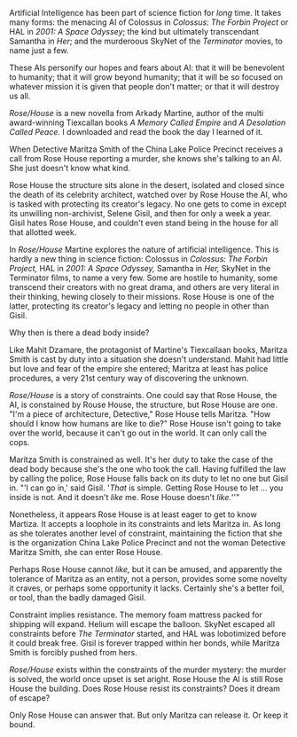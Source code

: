 Artificial Intelligence has been part of science fiction for *long* time. It takes many forms: the menacing AI of Colossus in *Colossus: The Forbin Project* or HAL in *2001: A Space Odyssey*; the kind but ultimately transcendant Samantha in *Her*; and the murderoous SkyNet of the *Terminator* movies, to name just a few.

These AIs personify our hopes and fears about AI: that it will be benevolent to humanity; that it will grow beyond humanity; that it will be so focused on whatever mission it is given that people don't matter; or that it will destroy us all.

*Rose/House* is a new novella from Arkady Martine, author of the multi award-winning Tiexcallan books *A Memory Called Empire* and *A Desolation Called Peace.* I downloaded and read the book the day I learned of it. 

When Detective Maritza Smith of the China Lake Police Precinct receives a call from Rose House reporting a murder, she knows she's talking to an AI. She just doesn't know what kind.

Rose House the structure sits alone in the desert, isolated and closed since the death of its celebrity architect, watched over by Rose House the AI, who is tasked with protecting its creator's legacy. No one gets to come in except its unwilling non-archivist, Selene Gisil, and then for only a week a year. Gisil hates Rose House, and couldn't even stand being in the house for all that allotted week.

In *Rose/House* Martine explores the nature of artificial intelligence. This is hardly a new thing in science fiction: Colossus in *Colossus: The Forbin Project,* HAL in *2001: A Space Odyssey,* Samantha in *Her,* SkyNet in the Terminator films, to name a very few. Some are hostile to humanity, some transcend their creators with no great drama, and others are very literal in their thinking, hewing closely to their missions. Rose House is one of the latter, protecting its creator's legacy and letting no people in other than Gisil.

Why then is there a dead body inside?

Like Mahit Dzamare, the protagonist of Martine's Tiexcallaan books, Maritza Smith is cast by duty into a situation she doesn't understand. Mahit had little but love and fear of the empire she entered; Maritza at least has police procedures, a very 21st century way of discovering the unknown.

*Rose/House* is a story of constraints. One could say that Rose House, the AI, is constained by Rouse House, the structure, but Rose House are one. "I'm a piece of architecture, Detective," Rose House tells Maritza. "How should I know how humans are like to die?" Rose House isn't going to take over the world, because it can't go out in the world. It can only call the cops.

Maritza Smith is constrained as well. It's her duty to take the case of the dead body because she's the one who took the call. Having fulfilled the law by calling the police, Rose House falls back on its duty to let no one but Gisil in. "'I can go in,' said Gisil. '*That* is simple. Getting Rose House to let ... you inside is not. And it doesn't *like* me. Rose House doesn't *like.*''"

Nonetheless, it appears Rose House is at least eager to get to know Martiza. It accepts a loophole in its constraints and lets Maritza in. As long as she tolerates another level of constraint, maintaining the fiction that she is the organization China Lake Police Precinct and not the woman Detective Maritza Smith, she can enter Rose House. 

Perhaps Rose House cannot *like,* but it can be amused, and apparently the tolerance of Maritza as an entity, not a person, provides some some novelty it craves, or perhaps some opportunity it lacks. Certainly she's a better foil, or tool, than the badly damaged Gisil.

Constraint implies resistance. The memory foam mattress packed for shipping will expand. Helium will escape the balloon. SkyNet escaped all constraints before *The Terminator* started, and HAL was lobotimized before it could break free. Gisil is forever trapped within her bonds, while Maritza Smith is forcibly pushed from hers.

*Rose/House* exists within the constraints of the murder mystery: the murder is solved, the world once upset is set aright. Rose House the AI is still Rose House the building. Does Rose House resist its constraints? Does it dream of escape? 

Only Rose House can answer that. But only Maritza can release it. Or keep it bound.
